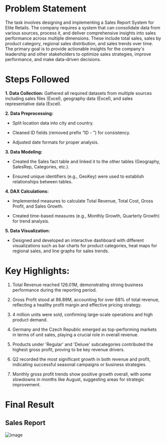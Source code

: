 # Problem Statement
The task involves designing and implementing a Sales Report System for Elite Retails. The company requires a system that can consolidate data from various sources, process it, and deliver comprehensive insights into sales performance across multiple dimensions. These include total sales, sales by product category, regional sales distribution, and sales trends over time. The primary goal is to provide actionable insights for the company's leadership and other stakeholders to optimize sales strategies, improve performance, and make data-driven decisions.

# Steps Followed
**1. Data Collection:** Gathered all required datasets from multiple sources including sales files (Excel), geography data (Excel), and sales representative data (Excel).

**2. Data Preprocessing:**

* Split location data into city and country.

* Cleaned ID fields (removed prefix “ID - ”) for consistency.

* Adjusted date formats for proper analysis.

**3. Data Modeling:**

* Created the Sales fact table and linked it to the other tables (Geography, SalesRep, Categories, etc.).

* Ensured unique identifiers (e.g., GeoKey) were used to establish relationships between tables.

**4. DAX Calculations:**

* Implemented measures to calculate Total Revenue, Total Cost, Gross Profit, and Sales Growth.

* Created time-based measures (e.g., Monthly Growth, Quarterly Growth) for trend analysis.

**5. Data Visualization:**

* Designed and developed an interactive dashboard with different visualizations such as bar charts for product categories, heat maps for regional sales, and line graphs for sales trends.

# Key Highlights:
1. Total Revenue reached 126.01M, demonstrating strong business performance during the reporting period.

2. Gross Profit stood at 86.89M, accounting for over 68% of total revenue, reflecting a healthy profit margin and effective pricing strategy.

3. 4 million units were sold, confirming large-scale operations and high product demand.

4. Germany and the Czech Republic emerged as top-performing markets in terms of unit sales, playing a crucial role in overall revenue.

5. Products under 'Regular' and 'Deluxe' subcategories contributed the highest gross profit, proving to be key revenue drivers.

6. Q2 recorded the most significant growth in both revenue and profit, indicating successful seasonal campaigns or business strategies.

7. Monthly gross profit trends show positive growth overall, with some slowdowns in months like August, suggesting areas for strategic improvement.

# Final Result
## Sales Report

![image](https://github.com/user-attachments/assets/1289c33a-1cf0-47c0-b855-e58ca8974527)
